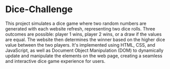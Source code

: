 # Dice-Challenge

This project simulates a dice game where two random numbers are generated with each website refresh, representing two dice rolls. Three outcomes are possible: player 1 wins, player 2 wins, or a draw if the values are equal. The website then determines the winner based on the higher dice value between the two players. It's implemented using HTML, CSS, and JavaScript, as well as Document Object Manipulation (DOM) to dynamically update and manipulate the elements on the web page, creating a seamless and interactive dice game experience for users.
